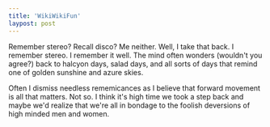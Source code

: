 ```yaml
---
title: 'WikiWikiFun'
laypost: post
---
```


Remember stereo? Recall disco? Me neither. Well, I take that back. I remember stereo. I remember it well. The mind often wonders (wouldn't you agree?) back to halcyon days, salad days, and all sorts of days that remind one of golden sunshine and azure skies. 

Often I dismiss needless rememicances as I believe that forward movement is all that matters. Not so. I think it's high time we took a step back and maybe we'd realize that we're all in bondage to the foolish deversions of high minded men and women. 
